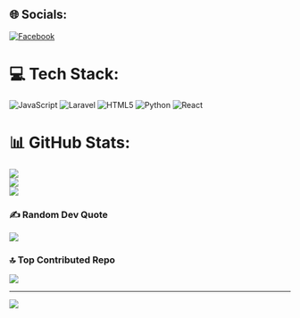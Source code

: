 
## 🌐 Socials:
[![Facebook](https://img.shields.io/badge/Facebook-%231877F2.svg?logo=Facebook&logoColor=white)](https://facebook.com/jo.jyn626) 

# 💻 Tech Stack:
![JavaScript](https://img.shields.io/badge/javascript-%23323330.svg?style=for-the-badge&logo=javascript&logoColor=%23F7DF1E) ![Laravel](https://img.shields.io/badge/laravel-%23FF2D20.svg?style=for-the-badge&logo=laravel&logoColor=white) ![HTML5](https://img.shields.io/badge/html5-%23E34F26.svg?style=for-the-badge&logo=html5&logoColor=white) ![Python](https://img.shields.io/badge/python-3670A0?style=for-the-badge&logo=python&logoColor=ffdd54) ![React](https://img.shields.io/badge/react-%2320232a.svg?style=for-the-badge&logo=react&logoColor=%2361DAFB)
# 📊 GitHub Stats:
![](https://github-readme-stats.vercel.app/api?username=JynJo&theme=gruvbox_light&hide_border=false&include_all_commits=false&count_private=false)<br/>
![](https://nirzak-streak-stats.vercel.app/?user=JynJo&theme=gruvbox_light&hide_border=false)<br/>
![](https://github-readme-stats.vercel.app/api/top-langs/?username=JynJo&theme=gruvbox_light&hide_border=false&include_all_commits=false&count_private=false&layout=compact)

### ✍️ Random Dev Quote
![](https://quotes-github-readme.vercel.app/api?type=horizontal&theme=gruvbox)

### 🔝 Top Contributed Repo
![](https://github-contributor-stats.vercel.app/api?username=JynJo&limit=5&theme=gruvbox_light&combine_all_yearly_contributions=true)

---
[![](https://visitcount.itsvg.in/api?id=JynJo&icon=1&color=7)](https://visitcount.itsvg.in)

<!-- Proudly created with GPRM ( https://gprm.itsvg.in ) -->
